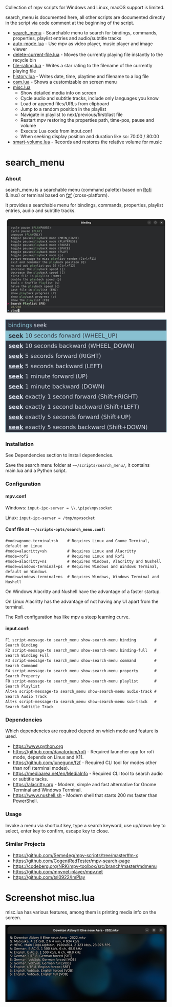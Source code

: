 
Collection of mpv scripts for Windows and Linux, macOS support is limited.

search_menu is documented here, all other scripts are
documented directly in the script via code comment
at the beginning of the script.

- [search_menu](#search_menu) - Searchable menu to search for bindings, commands, properties, playlist entries and audio/subtitle tracks
- [auto-mode.lua](auto-mode.lua) - Use mpv as video player, music player and image viewer 
- [delete-current-file.lua](delete-current-file.lua) - Moves the currently playing file instantly to the recycle bin
- [file-rating.lua](file-rating.lua) - Writes a star rating to the filename of the currently playing file
- [history.lua](history.lua) - Writes date, time, playtime and filename to a log file
- [osm.lua](osm.lua) - Shows a customizable on screen menu
- [misc.lua](misc.lua)
  - Show detailed media info on screen
  - Cycle audio and subtitle tracks, include only languages you know
  - Load or append files/URLs from clipboard
  - Jump to a random position in the playlist
  - Navigate in playlist to next/previous/first/last file
  - Restart mpv restoring the properties path, time-pos, pause and volume
  - Execute Lua code from input.conf
  - When seeking display position and duration like so: 70:00 / 80:00
- [smart-volume.lua](smart-volume.lua) - Records and restores the relative volume for music

# search_menu

### About

search_menu is a searchable menu (command palette) based on [Rofi](https://github.com/davatorium/rofi) (Linux) or terminal based on [fzf](https://github.com/junegunn/fzf) (cross-platform).

It provides a searchable menu for bindings, commands, properties, playlist entries, audio and subtitle tracks.

![Terminal search menu](screenshots/search_menu-binding.png)

![Rofi search menu](screenshots/rofi.png)

### Installation

See Dependencies section to install dependencies.

Save the search menu folder at `~~/scripts/search_menu/`,
it contains main.lua and a Python script.

### Configuration

#### mpv.conf

Windows: `input-ipc-server = \\.\pipe\mpvsocket`

Linux: `input-ipc-server = /tmp/mpvsocket`

#### Conf file at `~~/scripts-opts/search_menu.conf`:

```
#mode=gnome-terminal+sh    # Requires Linux and Gnome Terminal, default on Linux
#mode=alacritty+sh         # Requires Linux and Alacritty
#mode=rofi                 # Requires Linux and Rofi
#mode=alacritty+ns         # Requires Windows, Alacritty and Nushell
#mode=windows-terminal+ps  # Requires Windows and Windows Terminal, default on Windows
#mode=windows-terminal+ns  # Requires Windows, Windows Terminal and Nushell
```

On Windows Alacritty and Nushell have the advantage of a faster startup.

On Linux Alacritty has the advantage of not having any UI apart from the terminal.

The Rofi configuration has like mpv a steep learning curve.

#### input.conf:

```
F1 script-message-to search_menu show-search-menu binding        # Search Binding
F2 script-message-to search_menu show-search-menu binding-full   # Search Binding Full
F3 script-message-to search_menu show-search-menu command        # Search Command
F4 script-message-to search_menu show-search-menu property       # Search Property
F8 script-message-to search_menu show-search-menu playlist       # Search Playlist
Alt+a script-message-to search_menu show-search-menu audio-track # Search Audio Track
Alt+s script-message-to search_menu show-search-menu sub-track   # Search Subtitle Track
```

### Dependencies

Which dependencies are required depend
on which mode and feature is used.

- https://www.python.org
- https://github.com/davatorium/rofi - Required launcher app for rofi mode, depends on Linux and X11.
- https://github.com/junegunn/fzf - Required CLI tool for modes other than rofi (terminal modes).
- https://mediaarea.net/en/MediaInfo - Required CLI tool to search audio or subtitle tacks.
- https://alacritty.org - Modern, simple and fast alternative for Gnome Terminal and Windows Terminal.
- https://www.nushell.sh - Modern shell that starts 200 ms faster than PowerShell.

### Usage

Invoke a menu via shortcut key, type a search keyword, use up/down key to select,
enter key to confirm, escape key to close.

### Similar Projects

- https://github.com/Seme4eg/mpv-scripts/tree/master#m-x
- https://github.com/CogentRedTester/mpv-search-page
- https://codeberg.org/NRK/mpv-toolbox/src/branch/master/mdmenu
- https://github.com/mpvnet-player/mpv.net
- https://github.com/tsl0922/ImPlay

# Screenshot misc.lua

misc.lua has various features, among them is printing media info on the screen.

![media-info](screenshots/media-info.jpg)
